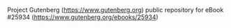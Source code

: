 Project Gutenberg (https://www.gutenberg.org) public repository for eBook #25934 (https://www.gutenberg.org/ebooks/25934)
